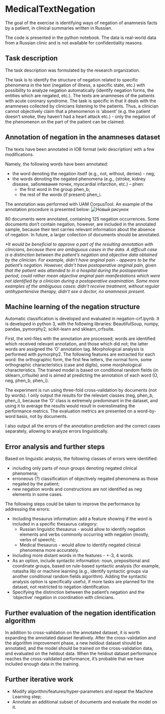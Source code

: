 # MedicalTextNegation

The goal of the exercise is identifying ways of negation of anamnesis facts by a patient, in clinical summaries written in Russian.

The code is presented in the python notebook. The data is real-world data from a Russian clinic and is not available for confidentiality reasons.

## Task description
The task description was formulated by the research organization.

The task is to identify the structure of negation related to specific phenomena in the text (negation of illness, a specific state, etc.) with possibility to analyze negation automatically (identify negation forms, the entities which are negated, etc.). The texts are anamneses of the patients with acute coronary syndrome. The task is specific in that it deals with the anamneses collected by clinicians listening to the patients. Thus, a clinician cannot objectively claim that a phenomenon is ‘absent’ (e.g. the patient doesn’t smoke, they haven’t had a heart attack etc.) - only the negation of the phenomenon on the part of the patient can be claimed.

## Annotation of negation in the anamneses dataset
The texts have been annotated in IOB format (wiki description) with a few modifications.

Namely, the following words have been annotated:
- the word denoting the negation itself (e.g., not, without, denies) - neg;
- the words denoting the negated phenomena (e.g., (stroke, kidney disease, заболевания почек, myocardial infarction, etc.) – phen:
  - the first word in the group phen_b;
  - the rest of the words (if present) phen_i.

The annotation was performed with UAM CorpusTool. An example of the annotation procedure is presented below:
![Новый рисунок](https://user-images.githubusercontent.com/2161303/163346891-beaaf3cf-5c1e-4cca-83b7-53427189263d.jpg)

80 documents were annotated, containing 125 negation occurrences. Some documents don’t contain negation, however, are included in the annotated sample, because their text carries relevant information about the absence of negation. In future, a larger collection of documents should be annotated.

_*It would be beneficial to approve a part of the resulting annotation with clinicians, because there are ambiguous cases in the data. A difficult case is a distinction between the patient’s negation and objective data obtained by the clinician. For example, didn’t have anginal pain - appears to be the patient’s negation. However, didn’t have postoperative anginal pain, given that the patient was attended to in a hospital during the postoperative period, could rather mean objective anginal pain manifestations which were not identified by a clinician during a postoperative examination. Some more examples of the ambiguous cases: didn’t receive treatment, without regular antihypertensive therapy, didn’t see a doctor, no anamnesis present._

## Machine learning of the negation structure
Automatic classification is developed and evaluated in negation-crf.ipynb. It is developed in python 3, with the following libraries: BeautifulSoup, numpy, pandas, pymorphy2, scikit-learn and sklearn_crfsuite.

First, the xml-files with the annotation are processed; words are identified which received relevant annotation, and those which did not; the latter words are assigned the ‘O’ annotation tag. Morphological analysis is performed with pymorphy2. The following features are extracted for each word: the orthographic form, the first few letters, the normal form, some orthographic characteristics (case and digits), some morphological characteristics. The trained model is based on conditional random fields (in sklearn_crfsuite) and is aimed at predicting the annotation of each word (O, neg, phen_b, phen_i). 

The experiment is run using three-fold cross-validation by documents (not by words). I only output the results for the relevant classes (neg, phen_b, phen_i), because the ‘O’ class is extremely predominant in the dataset, and using it to average the results would result in overestimating the performance metrics. The evaluation metrics are presented on a word-by-word basis, not by documents.

I also output all the errors of the annotation prediction and the correct cases separately, allowing to analyze errors linguistically.

## Error analysis and further steps
Based on linguistic analysis, the following classes of errors were identified:
- including only parts of noun groups denoting negated clinical phenomena;
- erroneous (?) classification of objectively negated phenomena as those negated by the patient;
- new negation words and constructions are not identified as neg elements in some cases.

The following steps could be taken to improve the performance by addressing the errors:
- Including thesaurus information: add a feature showing if the word is included in a specific thesaurus category:
  - Russian linguistic thesaurus - would allow to identify negation elements and verbs commonly occurring with negation (mostly, verbs of speech);
  - Medical thesaurus - would allow to identify negated clinical phenomena more accurately.
- Including more distant words in the features - +-3, 4 words.
- As an option, include syntactic information: noun, prepositional and coordinate groups, based on rule-based syntactic analysis (for example, natasha lib) or machine learning (e.g., identify syntactic groups via another conditional random fields algorithm). Adding the syntactic analysis option is specifically useful, if more tasks are planned for the dataset, not restricted to negation identification.
- Specifying the distinction between the patient’s negation and the ‘objective’ negation in coordination with clinicians. 

## Further evaluation of the negation identification algorithm
In addition to cross-validation on the annotated dataset, it is worth expanding the annotated dataset iteratively. After the cross-validation and the algorithm improvement phase, a new heldout dataset should be annotated, and the model should be trained on the cross-validation data, and evaluated on the heldout data. When the heldout dataset performance reaches the cross-validated performance, it’s probable that we have included enough data in the training.
## Further iterative work
- Modify algorithm/features/hyper-parameters and repeat the Machine Learning step;
- Annotate an additional subset of documents and evaluate the model on it.

